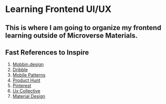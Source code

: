 # Learning Frontend UI/UX
This is where I am going to organize my frontend learning outside of Microverse Materials.
---

## Fast References to Inspire
1. [Mobbin.design](https://mobbin.design/patterns)<br>
2. [Dribble](https://dribbble.com/)<br>
3. [Mobile Patterns](https://mobile-patterns.com/)<br>
4. [Product Hunt](https://www.producthunt.com/)<br>
5. [Pinterest](https://www.pinterest.com)<br>
6. [Ux Collective](https://uxdesign.cc/)<br>
7. [Material Design](https://material.io/)<br>
